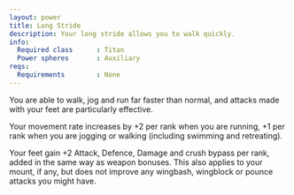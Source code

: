 ```yaml
---
layout: power
title: Long Stride
description: Your long stride allows you to walk quickly.
info:
  Required class      : Titan
  Power spheres       : Auxiliary
reqs:
  Requirements        : None
---
```


You are able to walk, jog and run far faster than normal, and attacks made 
with your feet are particularly effective.

Your movement rate increases by +2 per rank when you are running, +1 per rank 
when you are jogging or walking (including swimming and retreating).

Your feet gain +2 Attack, Defence, Damage and crush bypass per rank, added in 
the same way as weapon bonuses.  This also applies to your mount, if any, but 
does not improve any wingbash, wingblock or pounce attacks you might have.